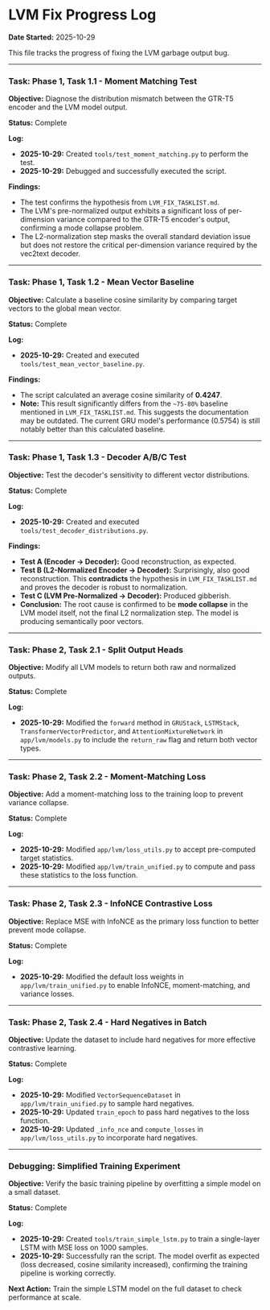 # LVM Fix Progress Log

**Date Started:** 2025-10-29

This file tracks the progress of fixing the LVM garbage output bug.

---

### Task: Phase 1, Task 1.1 - Moment Matching Test

**Objective:** Diagnose the distribution mismatch between the GTR-T5 encoder and the LVM model output.

**Status:** Complete

**Log:**
- **2025-10-29:** Created `tools/test_moment_matching.py` to perform the test.
- **2025-10-29:** Debugged and successfully executed the script.

**Findings:**
- The test confirms the hypothesis from `LVM_FIX_TASKLIST.md`.
- The LVM's pre-normalized output exhibits a significant loss of per-dimension variance compared to the GTR-T5 encoder's output, confirming a mode collapse problem.
- The L2-normalization step masks the overall standard deviation issue but does not restore the critical per-dimension variance required by the vec2text decoder.

---

### Task: Phase 1, Task 1.2 - Mean Vector Baseline

**Objective:** Calculate a baseline cosine similarity by comparing target vectors to the global mean vector.

**Status:** Complete

**Log:**
- **2025-10-29:** Created and executed `tools/test_mean_vector_baseline.py`.

**Findings:**
- The script calculated an average cosine similarity of **0.4247**.
- **Note:** This result significantly differs from the `~75-80%` baseline mentioned in `LVM_FIX_TASKLIST.md`. This suggests the documentation may be outdated. The current GRU model's performance (0.5754) is still notably better than this calculated baseline.

---

### Task: Phase 1, Task 1.3 - Decoder A/B/C Test

**Objective:** Test the decoder's sensitivity to different vector distributions.

**Status:** Complete

**Log:**
- **2025-10-29:** Created and executed `tools/test_decoder_distributions.py`.

**Findings:**
- **Test A (Encoder -> Decoder):** Good reconstruction, as expected.
- **Test B (L2-Normalized Encoder -> Decoder):** Surprisingly, also good reconstruction. This **contradicts** the hypothesis in `LVM_FIX_TASKLIST.md` and proves the decoder is robust to normalization.
- **Test C (LVM Pre-Normalized -> Decoder):** Produced gibberish.
- **Conclusion:** The root cause is confirmed to be **mode collapse** in the LVM model itself, not the final L2 normalization step. The model is producing semantically poor vectors.

---

### Task: Phase 2, Task 2.1 - Split Output Heads

**Objective:** Modify all LVM models to return both raw and normalized outputs.

**Status:** Complete

**Log:**
- **2025-10-29:** Modified the `forward` method in `GRUStack`, `LSTMStack`, `TransformerVectorPredictor`, and `AttentionMixtureNetwork` in `app/lvm/models.py` to include the `return_raw` flag and return both vector types.

---

### Task: Phase 2, Task 2.2 - Moment-Matching Loss

**Objective:** Add a moment-matching loss to the training loop to prevent variance collapse.

**Status:** Complete

**Log:**
- **2025-10-29:** Modified `app/lvm/loss_utils.py` to accept pre-computed target statistics.
- **2025-10-29:** Modified `app/lvm/train_unified.py` to compute and pass these statistics to the loss function.

---

### Task: Phase 2, Task 2.3 - InfoNCE Contrastive Loss

**Objective:** Replace MSE with InfoNCE as the primary loss function to better prevent mode collapse.

**Status:** Complete

**Log:**
- **2025-10-29:** Modified the default loss weights in `app/lvm/train_unified.py` to enable InfoNCE, moment-matching, and variance losses.

---

### Task: Phase 2, Task 2.4 - Hard Negatives in Batch

**Objective:** Update the dataset to include hard negatives for more effective contrastive learning.

**Status:** Complete

**Log:**
- **2025-10-29:** Modified `VectorSequenceDataset` in `app/lvm/train_unified.py` to sample hard negatives.
- **2025-10-29:** Updated `train_epoch` to pass hard negatives to the loss function.
- **2025-10-29:** Updated `_info_nce` and `compute_losses` in `app/lvm/loss_utils.py` to incorporate hard negatives.

---

### Debugging: Simplified Training Experiment

**Objective:** Verify the basic training pipeline by overfitting a simple model on a small dataset.

**Status:** Complete

**Log:**
- **2025-10-29:** Created `tools/train_simple_lstm.py` to train a single-layer LSTM with MSE loss on 1000 samples.
- **2025-10-29:** Successfully ran the script. The model overfit as expected (loss decreased, cosine similarity increased), confirming the training pipeline is working correctly.

**Next Action:** Train the simple LSTM model on the full dataset to check performance at scale.

